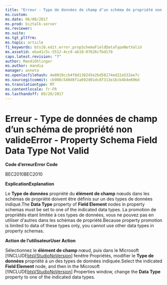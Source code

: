 ```yaml
---
title: "Erreur - Type de données de champ d’un schéma de propriété non valide | Documents Microsoft"
ms.custom: 
ms.date: 06/08/2017
ms.prod: biztalk-server
ms.reviewer: 
ms.suite: 
ms.tgt_pltfrm: 
ms.topic: article
f1_keywords: bts10.edit.error.propSchemaFieldDataTypeNotValid
ms.assetid: eba41c5c-5512-4cc9-ab10-07626cfbd178
caps.latest.revision: "7"
author: MandiOhlinger
ms.author: mandia
manager: anneta
ms.openlocfilehash: 4e0019ccb4f8d138245e2bd58174ed22a532ee7c
ms.sourcegitcommit: cb908c540d8f1a692d01dc8f313e16cb4b4e696d
ms.translationtype: MT
ms.contentlocale: fr-FR
ms.lasthandoff: 09/20/2017
---
```

# <a name="error---property-schema-field-data-type-not-valid"></a><span data-ttu-id="32d15-102">Erreur - Type de données de champ d’un schéma de propriété non valide</span><span class="sxs-lookup"><span data-stu-id="32d15-102">Error - Property Schema Field Data Type Not Valid</span></span>
<span data-ttu-id="32d15-103">**Code d’erreur**</span><span class="sxs-lookup"><span data-stu-id="32d15-103">**Error Code**</span></span>  
  
 <span data-ttu-id="32d15-104">BEC2010</span><span class="sxs-lookup"><span data-stu-id="32d15-104">BEC2010</span></span>  
  
 <span data-ttu-id="32d15-105">**Explication**</span><span class="sxs-lookup"><span data-stu-id="32d15-105">**Explanation**</span></span>  
  
 <span data-ttu-id="32d15-106">Le **Type de données** propriété du **élément de champ** nœuds dans les schémas de propriété doivent être définis sur un des types de données indiqué.</span><span class="sxs-lookup"><span data-stu-id="32d15-106">The **Data Type** property of **Field Element** nodes in property schemas must be set to one of the indicated data types.</span></span> <span data-ttu-id="32d15-107">La promotion de propriétés étant limitée à ces types de données, vous ne pouvez pas en utiliser d'autres dans les schémas de propriété.</span><span class="sxs-lookup"><span data-stu-id="32d15-107">Because property promotion is limited to data of these types only, you cannot use other data types in property schemas.</span></span>  
  
 <span data-ttu-id="32d15-108">**Action de l’utilisateur**</span><span class="sxs-lookup"><span data-stu-id="32d15-108">**User Action**</span></span>  
  
 <span data-ttu-id="32d15-109">Sélectionnez le **élément de champ** nœud, puis dans le Microsoft [!INCLUDE[btsVStudioNoVersion](../includes/btsvstudionoversion-md.md)] fenêtre Propriétés, modifier le **Type de données** propriété à un des types de données indiquée.</span><span class="sxs-lookup"><span data-stu-id="32d15-109">Select the indicated **Field Element** node, and then in the Microsoft [!INCLUDE[btsVStudioNoVersion](../includes/btsvstudionoversion-md.md)] Properties window, change the **Data Type** property to one of the indicated data types.</span></span>